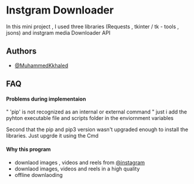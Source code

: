 # Instgram Downloader
In this mini project , I used three libraries (Requests , tkinter / tk - tools , jsons) and 
instgram media Downloader API 

## Authors

- [@MuhammedKkhaled](https://www.github.com/MuhammedKkhaled)


## FAQ

#### Problems during implementaion 

 " 'pip' is not recognized as an internal or external command "
 just i add the pyhton executable file and scripts folder in the enviornment variables 

Second 
that the pip and pip3 version wasn't upgraded enough to install the libraries. 
 Just upgrde it using the Cmd
#### Why this program

- downlaod images , videos and reels from  [@instagram ](https://www.instagram.com/?hl=en)
- downlaod images, videos and reels in a high quality
- offline downlaoding  
